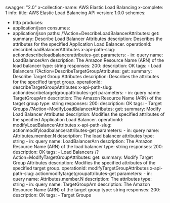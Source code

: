 swagger: "2.0"
x-collection-name: AWS Elastic Load Balancing
x-complete: 1
info:
  title: AWS Elastic Load Balancing API
  version: 1.0.0
schemes:
- http
produces:
- application/json
consumes:
- application/json
paths:
  /?Action=DescribeLoadBalancerAttributes:
    get:
      summary: Describe Load Balancer Attributes
      description: Describes the attributes for the specified Application Load Balancer.
      operationId: describeLoadBalancerAttributes
      x-api-path-slug: actiondescribeloadbalancerattributes-get
      parameters:
      - in: query
        name: LoadBalancerArn
        description: The Amazon Resource Name (ARN) of the load balancer
        type: string
      responses:
        200:
          description: OK
      tags:
      - Load Balancers
  /?Action=DescribeTargetGroupAttributes:
    get:
      summary: Describe Target Group Attributes
      description: Describes the attributes for the specified target group.
      operationId: describeTargetGroupAttributes
      x-api-path-slug: actiondescribetargetgroupattributes-get
      parameters:
      - in: query
        name: TargetGroupArn
        description: The Amazon Resource Name (ARN) of the target group
        type: string
      responses:
        200:
          description: OK
      tags:
      - Target Groups
  /?Action=ModifyLoadBalancerAttributes:
    get:
      summary: Modify Load Balancer Attributes
      description: Modifies the specified attributes of the specified Application
        Load Balancer.
      operationId: modifyLoadBalancerAttributes
      x-api-path-slug: actionmodifyloadbalancerattributes-get
      parameters:
      - in: query
        name: Attributes.member.N
        description: The load balancer attributes
        type: string
      - in: query
        name: LoadBalancerArn
        description: The Amazon Resource Name (ARN) of the load balancer
        type: string
      responses:
        200:
          description: OK
      tags:
      - Load Balancers
  /?Action=ModifyTargetGroupAttributes:
    get:
      summary: Modify Target Group Attributes
      description: Modifies the specified attributes of the specified target group.
      operationId: modifyTargetGroupAttributes
      x-api-path-slug: actionmodifytargetgroupattributes-get
      parameters:
      - in: query
        name: Attributes.member.N
        description: The attributes
        type: string
      - in: query
        name: TargetGroupArn
        description: The Amazon Resource Name (ARN) of the target group
        type: string
      responses:
        200:
          description: OK
      tags:
      - Target Groups
